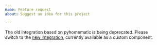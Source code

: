 ```yaml
---
name: Feature request
about: Suggest an idea for this project

---
```


The old integration based on pyhomematic is being deprecated. Please switch to the [new integration](https://github.com/danielperna84/custom_homematic), currently available as a custom component.
